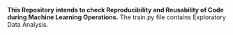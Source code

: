 **This Repository intends to check Reproducibility and Reusability of Code during Machine Learning Operations.**
The train.py file contains Exploratory Data Analysis.
